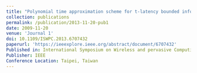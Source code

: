 ```yaml
---
title: "Polynomial time approximation scheme for t-latency bounded information propagation problem in heterogeneous wireless networks"
collection: publications
permalink: /publication/2013-11-20-pub1
date: 2009-11-20
venue: 'Journal 1'
doi: 10.1109/ISWPC.2013.6707432
paperurl: 'https://ieeexplore.ieee.org/abstract/document/6707432'
Published in: International Symposium on Wireless and pervasive Computing (ISWPC)
Publisher: IEEE
Conference Location: Taipei, Taiwan
---
```

